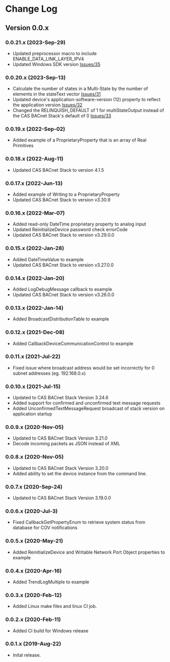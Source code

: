 # Change Log

## Version 0.0.x

### 0.0.21.x (2023-Sep-29)

- Updated preprocessor macro to include ENABLE_DATA_LINK_LAYER_IPV4
- Updated Windows SDK version [Issues/35](https://github.com/chipkin/BACnetServerExampleCPP/issues/35)

### 0.0.20.x (2023-Sep-13)

- Calculate the number of states in a Multi-State by the number of elements in the stateText vector [Issues/31](https://github.com/chipkin/BACnetServerExampleCPP/issues/31)
- Updated device's application-software-version (12) property to reflect the application version [Issues/32](https://github.com/chipkin/BACnetServerExampleCPP/issues/32)
- Changed the RELINQUISH_DEFAULT of 1 for multiStateOutput instead of the CAS BACnet Stack's default of 0 [Issues/33](https://github.com/chipkin/BACnetServerExampleCPP/issues/33)

### 0.0.19.x (2022-Sep-02)

- Added example of a ProprietaryProperty that is an array of Real Primitives

### 0.0.18.x (2022-Aug-11)

- Updated CAS BACnet Stack to version 4.1.5

### 0.0.17.x (2022-Jun-13)

- Added example of Writing to a ProprietaryProperty
- Updated CAS BACnet Stack to version v3.30.9

### 0.0.16.x (2022-Mar-07)

- Added read-only DateTime proprietary property to analog input
- Updated ReinitializeDevice password check errorCode
- Updated CAS BACnet Stack to version v3.29.0.0

### 0.0.15.x (2022-Jan-28)

- Added DateTimeValue to example
- Updated CAS BACnet Stack to version v3.27.0.0

### 0.0.14.x (2022-Jan-20)

- Added LogDebugMessage callback to example
- Updated CAS BACnet Stack to version v3.26.0.0

### 0.0.13.x (2022-Jan-14)

- Added BroadcastDistributionTable to example

### 0.0.12.x (2021-Dec-08)

- Added CallbackDeviceCommunicationControl to example

### 0.0.11.x (2021-Jul-22)

- Fixed issue where broadcast address would be set incorrectly for 0 subnet addresses (eg. 192.168.0.x)

### 0.0.10.x (2021-Jul-15)

- Updated to CAS BACnet Stack Version 3.24.6
- Added support for confirmed and unconfirmed text message requests
- Added UnconfirmedTextMessageRequest broadcast of stack version on application startup

### 0.0.9.x (2020-Nov-05)

- Updated to CAS BACnet Stack Version 3.21.0
- Decode incoming packets as JSON instead of XML

### 0.0.8.x (2020-Nov-05)

- Updated to CAS BACnet Stack Version 3.20.0
- Added ability to set the device instance from the command line.

### 0.0.7.x (2020-Sep-24)

- Updated to CAS BACnet Stack Version 3.19.0.0

### 0.0.6.x (2020-Jul-3)

- Fixed CallbackGetPropertyEnum to retrieve system status from database for COV notifications

### 0.0.5.x (2020-May-21)

- Added ReinitializeDevice and Writable Network Port Object properties to example

### 0.0.4.x (2020-Apr-16)

- Added TrendLogMultiple to example

### 0.0.3.x (2020-Feb-12)

- Added Linux make files and linux CI job.

### 0.0.2.x (2020-Feb-11)

- Added CI build for Windows release

### 0.0.1.x (2019-Aug-22)

- Inital release.
